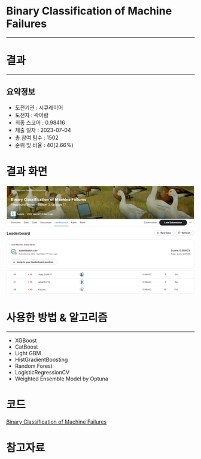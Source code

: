 # Binary Classification of Machine Failures
***
# 결과
***
## 요약정보
- 도전기관 : 시큐레이어
- 도전자 : 곽아람
- 최종 스코어 : 0.98416
- 제출 일자 : 2023-07-04
- 총 참여 팀수 : 1502
- 순위 및 비율 : 40(2.66%)

# 결과 화면
<img src="https://github.com/Arammmmm/kaggle/blob/4f4a2cb5efb24ad3fdb1ee8a59cf3c353e1236fa/Binary%20Classification%20of%20Machine%20Failures/img/score.png">
<img src="https://github.com/Arammmmm/kaggle/blob/1e3472c25bfe9a82fcfb4504c757dc3a301f44ff/Binary%20Classification%20of%20Machine%20Failures/img/leaderboard.png">

# 사용한 방법 & 알고리즘
***
- XGBoost
- CatBoost
- Light GBM
- HistGradientBoosting
- Random Forest
- LogisticRegressionCV
- Weighted Ensemble Model by Optuna
# 코드
[Binary Classification of Machine Failures](https://github.com/Arammmmm/kaggle/blob/cf6609f886100a99dce7611fa123a563abd189fa/Binary%20Classification%20of%20Machine%20Failures/Binary_Classification_of_Machine_Failures.ipynb)
# 참고자료
